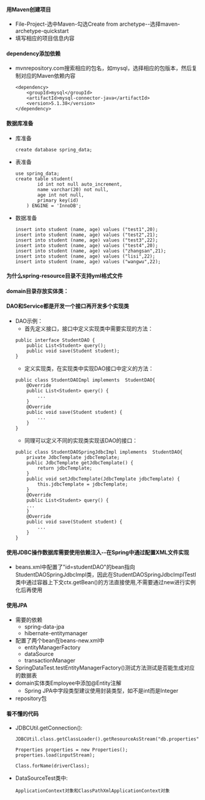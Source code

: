 #### 用Maven创建项目
- File-Project-选中Maven-勾选Create from archetype--选择maven-archetype-quickstart
- 填写相应的项目信息内容
#### dependency添加依赖
- mvnrepository.com搜索相应的包名，如mysql，选择相应的包版本，然后复制对应的Maven依赖内容
    ```
    <dependency>
        <groupId>mysql</groupId>
        <artifactId>mysql-connector-java</artifactId>
        <version>5.1.38</version>
    </dependency>
    ```
#### 数据库准备
- 库准备
    ```
    create database spring_data;
    ```
- 表准备
    ```
    use spring_data;
    create table student(
            id int not null auto_increment,
            name varchar(20) not null,
            age int not null,
            primary key(id)
        ) ENGINE = 'InnoDB';
    ```
- 数据准备
    ```
    insert into student (name, age) values ("test1",20);
    insert into student (name, age) values ("test2",21);
    insert into student (name, age) values ("test3",22);
    insert into student (name, age) values ("test4",20);
    insert into student (name, age) values ("zhangsan",21);
    insert into student (name, age) values ("lisi",22);
    insert into student (name, age) values ("wangwu",22);
    ```
#### 为什么spring-resource目录不支持yml格式文件
#### domain目录存放实体类：
#### DAO和Service都是开发一个接口再开发多个实现类
- DAO示例：
    - 首先定义接口，接口中定义实现类中需要实现的方法：
    ```
    public interface StudentDAO {
        public List<Student> query();
        public void save(Student student);
    }
    ```
    - 定义实现类，在实现类中实现DAO接口中定义的方法：
    ```
    public class StudentDAOImpl implements  StudentDAO{
        @Override
        public List<Student> query() {
            ...
        }
        @Override
        public void save(Student student) {
            ...
        }
    }
    ```
    - 同理可以定义不同的实现类实现该DAO的接口：
    ```
    public class StudentDAOSpringJdbcImpl implements  StudentDAO{
        private JdbcTemplate jdbcTemplate;
        public JdbcTemplate getJdbcTemplate() {
            return jdbcTemplate;
        }
        public void setJdbcTemplate(JdbcTemplate jdbcTemplate) {
            this.jdbcTemplate = jdbcTemplate;
        }
        @Override
        public List<Student> query() {
        ...
        }
        @Override
        public void save(Student student) {
            ...
        }
    }
    ```
#### 使用JDBC操作数据库需要使用依赖注入--在Spring中通过配置XML文件实现
- beans.xml中配置了"id=studentDAO"的bean指向StudentDAOSpringJdbcImpl类，因此在StudentDAOSpringJdbcImplTestl类中通过容器上下文ctx.getBean()的方法直接使用,不需要通过new进行实例化后再使用
#### 使用JPA
- 需要的依赖
    - spring-data-jpa
    - hibernate-entitymanager
- 配置了两个bean在beans-new.xml中
    - entityManagerFactory
    - dataSource
    - transactionManager
- SpringDataTest.testEntityManagerFactory()测试方法测试是否能生成对应的数据表
- domain实体类Employee中添加@Entity注解
    - Spring JPA中字段类型建议使用封装类型，如不是int而是Integer
- repository包

#### 看不懂的代码
- JDBCUtil.getConnection():
    ```    
    JDBCUtil.class.getClassLoader().getResourceAsStream("db.properties");

    Properties properties = new Properties();
    properties.load(inputStream);

    Class.forName(driverClass);
    ```
- DataSourceTest类中:
    ```
    ApplicationContext对象和ClassPathXmlApplicationContext对象
    ```